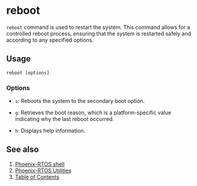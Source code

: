 # reboot

`reboot` command is used to restart the system. This command allows for a controlled reboot process,
ensuring that the system is restarted safely and according to any specified options.

## Usage

```console
reboot [options]
```

### Options

- `s`: Reboots the system to the secondary boot option.

- `g`: Retrieves the boot reason, which is a platform-specific value indicating why the last reboot occurred.

- `h`: Displays help information.

## See also

1. [Phoenix-RTOS shell](../psh.md)
2. [Phoenix-RTOS Utilities](../../utils.md)
3. [Table of Contents](../../../README.md)
